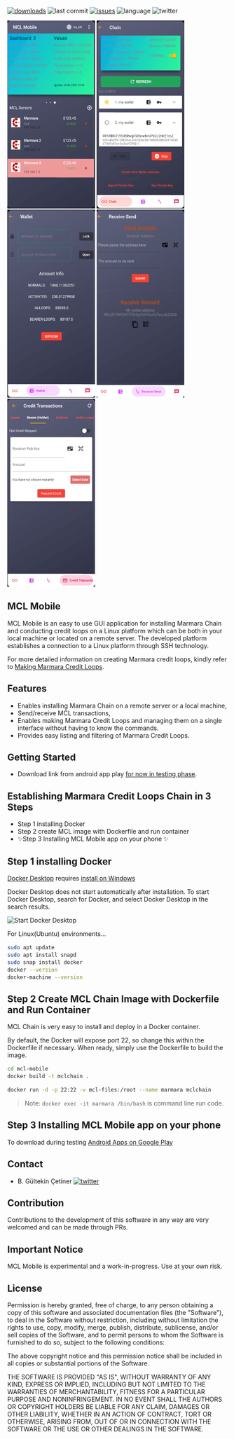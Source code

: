 [![downloads](https://img.shields.io/github/downloads/marmarachain/mcl-mobile/total?color=brightgreen&style=plastic)]()
![last commit](https://img.shields.io/github/last-commit/marmarachain/mcl-mobile?color=blue)
[![issues](https://img.shields.io/github/issues/marmarachain/mcl-mobile?color=yellow)](https://github.com/marmarachain/marmara-connector/issues)
![language](https://img.shields.io/github/languages/top/marmarachain/mcl-mobile)
![twitter](https://img.shields.io/twitter/follow/marmarachain?label=marmarachain&style=social)

<img src="https://raw.githubusercontent.com/marmarachain/mcl-mobile/master/mcl/assets/images/home.png" width=200 height=429/> <img src="https://raw.githubusercontent.com/marmarachain/mcl-mobile/master/mcl/assets/images/chain.png" width=200 height=429/> <img src="https://raw.githubusercontent.com/marmarachain/mcl-mobile/master/mcl/assets/images/wallet.png" width=200 height=429/> <img src="https://raw.githubusercontent.com/marmarachain/mcl-mobile/master/mcl/assets/images/receive-send.png" width=200 height=429/> <img src="https://raw.githubusercontent.com/marmarachain/mcl-mobile/master/mcl/assets/images/credit.png" width=200 height=429/>

## MCL Mobile
MCL Mobile is an easy to use GUI application for installing Marmara Chain and conducting credit loops on a Linux platform which can be both in your local machine or located on a remote server. 
The developed platform establishes a connection to a Linux platform through SSH technology.

For more detailed information on creating Marmara credit loops, kindly refer to [Making Marmara Credit Loops](https://github.com/marmarachain/marmara/wiki/How-to-make-Marmara-Credit-Loops?). 

## Features
- Enables installing Marmara Chain on a remote server or a local machine,
- Send/receive MCL transactions,
- Enables making Marmara Credit Loops and managing them on a single interface without having to know the commands.
- Provides easy listing and filtering of Marmara Credit Loops.

## Getting Started

- Download link from android app play [for now in testing phase](https://play.google.com/apps/internaltest/4699510321426919881).


## Establishing Marmara Credit Loops Chain in 3 Steps

- Step 1 installing Docker
- Step 2 create MCL image with Dockerfile and run container
- ✨Step 3 Installing MCL Mobile app on your phone ✨


## Step 1 installing Docker

[Docker Desktop](https://www.docker.com/get-started) requires [install on Windows](https://docs.docker.com/docker-for-windows/install/)

Docker Desktop does not start automatically after installation. To start Docker Desktop, search for Docker, and select Docker Desktop in the search results.

![Start Docker Desktop](https://docs.docker.com/docker-for-windows/images/docker-app-search.png "Start Docker Desktop")

For Linux(Ubuntu) environments...

```sh
sudo apt update
sudo apt install snapd
sudo snap install docker
docker --version
docker-machine --version
```

## Step 2 Create MCL Chain Image with Dockerfile and Run Container

MCL Chain is very easy to install and deploy in a Docker container.

By default, the Docker will expose port 22, so change this within the
Dockerfile if necessary. When ready, simply use the Dockerfile to
build the image.

```sh
cd mcl-mobile
docker build -t mclchain .
```

```sh
docker run -d -p 22:22 -v mcl-files:/root --name marmara mclchain
```
> Note: `docker exec -it marmara /bin/bash` is command line run code.

## Step 3 Installing MCL Mobile app on your phone 

To download during testing [Android Apps on Google Play](https://play.google.com/apps/internaltest/4699510321426919881)


## Contact
- B. Gültekin Çetiner [![twitter](https://img.shields.io/twitter/follow/drcetiner?style=social)](https://twitter.com/drcetiner )

Contribution
---
Contributions to the development of this software in any way are very welcomed and can be made through PRs.

Important Notice
---
MCL Mobile is experimental and a work-in-progress. Use at your own risk. 
 
License
---
Permission is hereby granted, free of charge, to any person obtaining a copy of this software and associated documentation files (the "Software"), to deal in the Software without restriction, including without limitation the rights to use, copy, modify, merge, publish, distribute, sublicense, and/or sell copies of the Software, and to permit persons to whom the Software is furnished to do so, subject to the following conditions:

The above copyright notice and this permission notice shall be included in all copies or substantial portions of the Software.

THE SOFTWARE IS PROVIDED "AS IS", WITHOUT WARRANTY OF ANY KIND, EXPRESS OR IMPLIED, INCLUDING BUT NOT LIMITED TO THE WARRANTIES OF MERCHANTABILITY, FITNESS FOR A PARTICULAR PURPOSE AND NONINFRINGEMENT. IN NO EVENT SHALL THE AUTHORS OR COPYRIGHT HOLDERS BE LIABLE FOR ANY CLAIM, DAMAGES OR OTHER LIABILITY, WHETHER IN AN ACTION OF CONTRACT, TORT OR OTHERWISE, ARISING FROM, OUT OF OR IN CONNECTION WITH THE SOFTWARE OR THE USE OR OTHER DEALINGS IN THE SOFTWARE.
